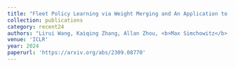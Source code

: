 ```yaml
---
title: "Fleet Policy Learning via Weight Merging and An Application to Robotic Tool-Use"
collection: publications
category: recent24
authors: "Lirui Wang, Kaiqing Zhang, Allan Zhou, <b>Max Simchowitz</b>, Russ Tedrake"
venue: 'ICLR'
year: 2024
paperurl: 'https://arxiv.org/abs/2309.08770'
---
```



